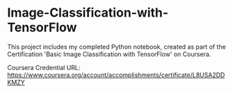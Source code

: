 # Image-Classification-with-TensorFlow
This project includes my completed Python notebook, created as part of the Certification 'Basic Image Classification with TensorFlow' on Coursera.

Coursera Credential URL:
https://www.coursera.org/account/accomplishments/certificate/L8USA2DDKMZY
